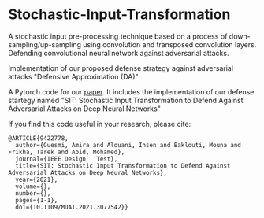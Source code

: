 # Stochastic-Input-Transformation
A stochastic input pre-processing technique based on a process of down-sampling/up-sampling using convolution and transposed convolution layers. Defending convolutional neural network against adversarial attacks.


Implementation of our proposed defense strategy against adversarial attacks "Defensive Approximation (DA)"

A Pytorch code for our [paper](https://ieeexplore.ieee.org/document/9422778). It includes the implementation of our defense startegy named "SIT: Stochastic Input Transformation to Defend Against Adversarial Attacks on Deep Neural Networks"

If you find this code useful in your research, please cite:

```
@ARTICLE{9422778,
  author={Guesmi, Amira and Alouani, Ihsen and Baklouti, Mouna and Frikha, Tarek and Abid, Mohamed},
  journal={IEEE Design   Test}, 
  title={SIT: Stochastic Input Transformation to Defend Against Adversarial Attacks on Deep Neural Networks}, 
  year={2021},
  volume={},
  number={},
  pages={1-1},
  doi={10.1109/MDAT.2021.3077542}}
```
